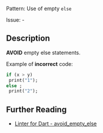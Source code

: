Pattern: Use of empty `else`

Issue: -

## Description

**AVOID** empty else statements.

Example of **incorrect** code:
```dart
if (x > y)
 print("1");
else ;
 print("2");
```

## Further Reading

* [Linter for Dart - avoid_empty_else](https://dart-lang.github.io/linter/lints/avoid_empty_else.html)